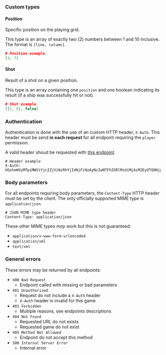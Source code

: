 ### Custom types

#### Position

Specific position on the playing grid.

This type is an array of exactly two (2) numbers between 1 and 10 inclusive. The format is `[line, column]`.

```json
# Position example
[4, 7]
```

#### Shot

Result of a shot on a given position.

This type is an array containing one `position` and one boolean indicating its result (if a ship was successfully hit or not).

```json
# Shot example
[[1, 9], false]
```

### Authentication

Authentication is done with the use of an custom HTTP header, `X-Auth`.
This header must be send **in each request** for all endpoint requiring the `player` permission.

A valid header shoud be requested with [this endpoint](#api-General-JoinGame).

```raw
# Header example
X-Auth: UGxheWVyMTpiMWViYjc2ZjViNzRhYjI4NjFiNzAyNzIwNTFhZGRlMzdiMjAzM2EyOTQ0NjgzOGYxZWVmMDk0ZjhlNTY2Yzk1MGVjODYyOTJiOTI5MzI0OWE3OWIzOGExZWJhODNjNjk3YmY5ZDU3NGQ5NWI3YzBkMTZlNjUyMzllZjQ0NDZiOA==
```

### Body parameters

For all endpoints requiring body parameters, the `Content-Type` HTTP header must be set by the client.
The only officially supported MIME type is `application/json`.

```raw
# JSON MIME type header
Content-Type: application/json
```

These other MIME types _may_ work but this is not guaranteed:

* `application/x-www-form-urlencoded`
* `application/xml`
* `text/xml`

### General errors

These errors may be returned by all endpoints:

* `400 Bad Request`
  * Endpoint called with missing or bad parameters
* `401 Unauthorized`
  * Request do not include a `X-Auth` header
  * `X-Auth` header is invalid for this game
* `403 Forbidden`
  * Multiple reasons, see endpoints descriptions
* `404 Not Found`
  * Requested URL do not exists
  * Requested game do not exist
* `405 Method Not Allowed`
  * Endpoint do not accept this method
* `500 Internal Server Error`
  * Internal error
